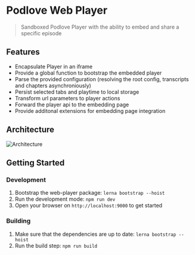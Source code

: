# Podlove Web Player

> Sandboxed Podlove Player with the ability to embed and share a specific episode

## Features

- Encapsulate Player in an iframe
- Provide a global function to bootstrap the embedded player
- Parse the provided configuration (resolving the root config, transcripts and chapters asynchroniously)
- Persist selected tabs and playtime to local storage
- Transform url parameters to player actions
- Forward the player api to the embedding page
- Provide additonal extensions for embedding page integration

## Architecture

![Architecture](architecture.png)

## Getting Started

### Development

1. Bootstrap the web-player package: `lerna bootstrap --hoist`
2. Run the development mode: `npm run dev`
3. Open your browser on `http://localhost:9000` to get started

### Building

1. Make sure that the dependencies are up to date: `lerna bootstrap --hoist`
2. Run the build step: `npm run build`
